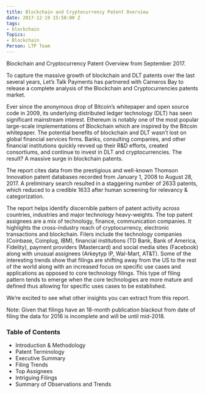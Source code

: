 ```yaml
---
title: Blockchain and Cryptocurrency Patent Overview
date: 2017-12-19 15:58:00 Z
tags:
- blockchain
Topics:
- Blockchain
Person: LTP Team
---
```


Blockchain and Cryptocurrency Patent Overview from September 2017.

To capture the massive growth of blockchain and DLT patents over the last several years, Let’s Talk Payments has partnered with Carneros Bay to release a complete analysis of the Blockchain and Cryptocurrencies patents market.

Ever since the anonymous drop of Bitcoin’s whitepaper and open source code in 2009, its  underlying distributed ledger technology (DLT) has seen significant mainstream interest. Ethereum is notably one of the most popular large-scale implementations of Blockchain which are inspired by the Bitcoin whitepaper. The potential benefits of blockchain and DLT wasn’t lost on global financial services firms. Banks, consulting companies, and other financial institutions quickly revved up their R&D efforts, created consortiums, and continue to invest in DLT and cryptocurrencies. The result? A massive surge in blockchain patents.  

The report cites data from the prestigious and well-known Thomson Innovation patent databases recorded from January 1, 2008 to August 28, 2017. A preliminary search resulted in a staggering number of 2633 patents, which reduced to a credible 1633 after human screening for relevancy & categorization.

The report helps identify discernible pattern of patent activity across countries, industries and major technology heavy-weights. The top patent assignees are a mix of technology, finance, communication companies. It highlights the cross-industry reach of cryptocurrency, electronic transactions and blockchain. Filers include the technology companies (Coinbase, Coinplug, IBM), financial institutions (TD Bank, Bank of America, Fidelity), payment providers (Mastercard) and social media sites (Facebook) along with unusual assignees (Arkeytyp IP, Wal-Mart, AT&T). Some of the interesting trends show that filings are shifting away from the US to the rest of the world along with an increased focus on specific use cases and applications as opposed to core technology filings. This type of filing pattern tends to emerge when the core technologies are more mature and defined thus allowing for specific uses cases to be established.

We’re excited to see what other insights you can extract from this report.

Note: Given that filings have an 18-month publication blackout from date of filing the data for 2016 is incomplete and will be until mid-2018.

### Table of Contents
* Introduction & Methodology
* Patent Terminology
* Executive Summary
* Filing Trends
* Top Assignees
* Intriguing Filings
* Summary of Observations and Trends